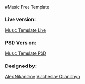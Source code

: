 #Music Free Template

### Live version:

[Music Template Live](http://jaroslawkuca.pl/music/)

### PSD Version:

[Music Template PSD](https://www.behance.net/gallery/28602791/Free-responsive-PSD-template-for-musician)

### Designed by:

[Alex Nikandrov](https://www.behance.net/nikandrovalex)
[Viacheslav Olianishyn](https://www.behance.net/Olianishyn)
